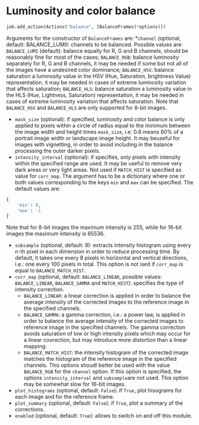 # Luminosity and color balance

```python
job.add_action(Actions("balance", [BalanceFrames(*options)])
```
  
Arguments for the constructor of ```BalanceFrames``` are:
*```channel``` (optional, default: BALANCE_LUMI): channels to be balanced. Possible values are: ```BALANCE_LUMI``` (default): balance equally for R, G and B channels, should be reasonably fine for most of the cases; ```BALANCE_RGB```: balance luminosity separately for R, G and B channels, it may be needed if some but not all of the images have a undesired color dominance; ```BALANCE_HSV```: balance saturation a luminosity value in the HSV (Hue, Saturation, brightness Value) representation, it may be needed in cases of extreme luminosity variation that affects saturation; ```BALANCE_HLS```: balance saturation a luminosity value in the HLS (Hue, Lightness, Saturation) representation, it may be needed in cases of extreme luminosity variation that affects saturation. Note that ```BALANCE_HSV``` and ```BALANCE_HLS``` are only supported for 8-bit images.
* ```mask_size``` (optional): if specified, luminosity and color balance is only applied to pixels within a circle of radius equal to the minimum between the image width and height times ```mask_size```, i.e: 0.8 means 80% of a portrait image width or landscape image height. It may beuseful for images with vignetting, in order to avoid including in the balance processing the outer darker pixels.
* ```intensity_interval``` (optional): if specifies, only pixels with intensity within the specified range are used. It may be useful to remove very dark areas or very light areas. Not used if ```MATCH_HIST``` is specified as value for ```corr_map```. The argument has to be a dictionary where one or both values corresponding to the keys ```min``` and ```max``` can be specified. The default values are:
```python
{
    'min': 0,
    'max': -1
}
```
Note that for 8-bit images the maximum intensity is 255, while for 16-bit images the maximum intensity is 65536.
* ```subsample``` (optional, default: 8): extracts intensity histogram using every n-th pixel in each dimension in order to reduce processing time. By default, it takes one every 8 pixels in horizontal and vertical directions, i.e.: one every 100 pixels in total. This option is not ised if ```corr_map``` is equal to ```BALANCE_MATCH_HIST```.
* ```corr_map``` (optional, default: ```BALANCE_LINEAR```, possible values: ```BALANCE_LINEAR```, ```BALANCE_GAMMA``` and ```MATCH_HIST```): specifies the type of intensity correction.
   * ```BALANCE_LINEAR```: a linear correction is applied in order to balance the average intensity of the corrected images to the reference image in the specified channels.
   * ```BALANCE_GAMMA```: a gamma correction, i.e.: a power law, is applied in order to balance the average intensity of the corrected images to reference image in the specified channels. The gamma correction avoids saturation of low or high intensity pixels which may occur for a linear coorection, but may introduce more distortion than a linear mapping.
   * ```BALANCE_MATCH_HIST```: the intensity histogram of the corrected image matches the histogram of the reference image in the specified channels. This options shoudl better be used with the value ```BALANCE_RGB``` for the ```channel``` option. If this option is specified, the options ```intensity_interval``` and ```subsample```are not used.  This option may be somewhat slow for 16-bit images.
* ```plot_histograms```  (optional, default: ```False```): if ```True```, plot hisograms for each image and for the reference frame.
* ```plot_summary```  (optional, default: ```False```): if ```True```, plot a summary of the corrections.
* ```enabled``` (optional, default: ```True```): allows to switch on and off this module. 
